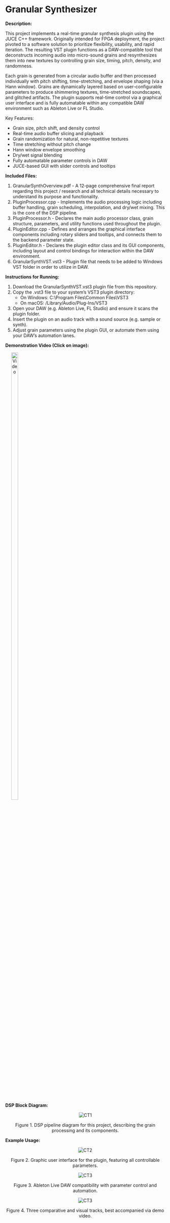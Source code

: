 # Granular Synthesizer

**Description:**

This project implements a real-time granular synthesis plugin using the JUCE C++ framework. Originally intended for FPGA deployment, the project pivoted to a software solution to prioritize flexibility, usability, and rapid iteration. The resulting VST plugin functions as a DAW-compatible tool that deconstructs incoming audio into micro-sound grains and resynthesizes them into new textures by controlling grain size, timing, pitch, density, and randomness.

Each grain is generated from a circular audio buffer and then processed individually with pitch shifting, time-stretching, and envelope shaping (via a Hann window). Grains are dynamically layered based on user-configurable parameters to produce shimmering textures, time-stretched soundscapes, and glitched artifacts. The plugin supports real-time control via a graphical user interface and is fully automatable within any compatible DAW environment such as Ableton Live or FL Studio.

Key Features:

* Grain size, pitch shift, and density control
* Real-time audio buffer slicing and playback
* Grain randomization for natural, non-repetitive textures
* Time stretching without pitch change
* Hann window envelope smoothing
* Dry/wet signal blending
* Fully automatable parameter controls in DAW
* JUCE-based GUI with slider controls and tooltips


**Included Files:**

1. GranularSynthOverview.pdf - A 12-page comprehensive final report regarding this project / research and all technical details necessary to understand its purpose and functionality.
2. PluginProcessor.cpp - Implements the audio processing logic including buffer handling, grain scheduling, interpolation, and dry/wet mixing. This is the core of the DSP pipeline.
3. PluginProcessor.h - Declares the main audio processor class, grain structure, parameters, and utility functions used throughout the plugin.
4. PluginEditor.cpp - Defines and arranges the graphical interface components including rotary sliders and tooltips, and connects them to the backend parameter state.
5. PluginEditor.h - Declares the plugin editor class and its GUI components, including layout and control bindings for interaction within the DAW environment.
6. GranularSynthVST.vst3 - Plugin file that needs to be added to Windows VST folder in order to utilize in DAW.

**Instructions for Running:**
1. Download the GranularSynthVST.vst3 plugin file from this repository.
2. Copy the .vst3 file to your system’s VST3 plugin directory:
   - On Windows: C:\Program Files\Common Files\VST3
   - On macOS: /Library/Audio/Plug-Ins/VST3
3. Open your DAW (e.g. Ableton Live, FL Studio) and ensure it scans the plugin folder.
4. Insert the plugin on an audio track with a sound source (e.g. sample or synth).
5. Adjust grain parameters using the plugin GUI, or automate them using your DAW’s automation lanes.

**Demonstration Video (Click on image):**

<div align="center" style="position: relative; display: inline-block;">
  <a href="https://www.youtube.com/watch?v=B7rWbNovvGQ" title="Click to Watch Granular Synth Demo">
    <img src="https://img.youtube.com/vi/B7rWbNovvGQ/0.jpg" alt="Video" style="width: 60%; max-width: 400px;">
  </a>
</div>

**DSP Block Diagram:**

<p align="center">
  <img src="https://github.com/user-attachments/assets/906ee21a-c961-43c7-9b33-54000e604821" alt="CT1"> 
</p>

<p align="center">  
  Figure 1. DSP pipeline diagram for this project, describing the grain processing and its components.
</p>

**Example Usage:**

<p align="center">
  <img src="https://github.com/user-attachments/assets/30b5a977-9ddf-4f03-a9d0-339cd3763d08" alt="CT2"> 
</p>

<p align="center">  
  Figure 2. Graphic user interface for the plugin, featuring all controllable parameters.
</p>

<p align="center">
  <img src="https://github.com/user-attachments/assets/27d98e35-d7ed-41b1-8994-c30083ef2c94" alt="CT3"> 
</p>

<p align="center">  
  Figure 3. Ableton Live DAW compatibility with parameter control and automation.
</p>

<p align="center">
  <img src="https://github.com/user-attachments/assets/7eee309c-c8c8-45d3-9568-c3525414a16f" alt="CT3"> 
</p>

<p align="center">  
  Figure 4. Three comparative and visual tracks, best accompanied via demo video.
</p>
